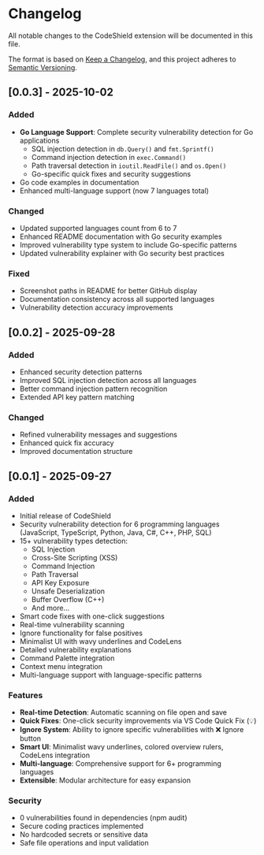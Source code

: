 # Changelog

All notable changes to the CodeShield extension will be documented in this file.

The format is based on [Keep a Changelog](https://keepachangelog.com/en/1.0.0/),
and this project adheres to [Semantic Versioning](https://semver.org/spec/v2.0.0.html).

## [0.0.3] - 2025-10-02

### Added
- **Go Language Support**: Complete security vulnerability detection for Go applications
  - SQL injection detection in `db.Query()` and `fmt.Sprintf()`
  - Command injection detection in `exec.Command()`
  - Path traversal detection in `ioutil.ReadFile()` and `os.Open()`
  - Go-specific quick fixes and security suggestions
- Go code examples in documentation
- Enhanced multi-language support (now 7 languages total)

### Changed
- Updated supported languages count from 6 to 7
- Enhanced README documentation with Go security examples
- Improved vulnerability type system to include Go-specific patterns
- Updated vulnerability explainer with Go security best practices

### Fixed
- Screenshot paths in README for better GitHub display
- Documentation consistency across all supported languages
- Vulnerability detection accuracy improvements

## [0.0.2] - 2025-09-28

### Added
- Enhanced security detection patterns
- Improved SQL injection detection across all languages
- Better command injection pattern recognition
- Extended API key pattern matching

### Changed
- Refined vulnerability messages and suggestions
- Enhanced quick fix accuracy
- Improved documentation structure

## [0.0.1] - 2025-09-27

### Added
- Initial release of CodeShield
- Security vulnerability detection for 6 programming languages (JavaScript, TypeScript, Python, Java, C#, C++, PHP, SQL)
- 15+ vulnerability types detection:
  - SQL Injection
  - Cross-Site Scripting (XSS)
  - Command Injection
  - Path Traversal
  - API Key Exposure
  - Unsafe Deserialization
  - Buffer Overflow (C++)
  - And more...
- Smart code fixes with one-click suggestions
- Real-time vulnerability scanning
- Ignore functionality for false positives
- Minimalist UI with wavy underlines and CodeLens
- Detailed vulnerability explanations
- Command Palette integration
- Context menu integration
- Multi-language support with language-specific patterns

### Features
- **Real-time Detection**: Automatic scanning on file open and save
- **Quick Fixes**: One-click security improvements via VS Code Quick Fix (💡)
- **Ignore System**: Ability to ignore specific vulnerabilities with ❌ Ignore button  
- **Smart UI**: Minimalist wavy underlines, colored overview rulers, CodeLens integration
- **Multi-language**: Comprehensive support for 6+ programming languages
- **Extensible**: Modular architecture for easy expansion

### Security
- 0 vulnerabilities found in dependencies (npm audit)
- Secure coding practices implemented
- No hardcoded secrets or sensitive data
- Safe file operations and input validation